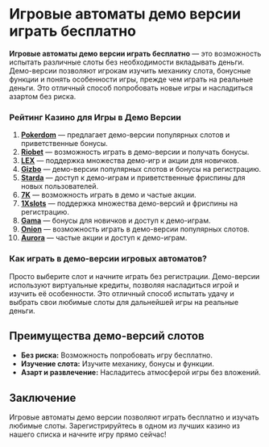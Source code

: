 # Игровые автоматы демо версии играть бесплатно

**Игровые автоматы демо версии играть бесплатно** — это возможность испытать различные слоты без необходимости вкладывать деньги. Демо-версии позволяют игрокам изучить механику слота, бонусные функции и понять особенности игры, прежде чем играть на реальные деньги. Это отличный способ попробовать новые игры и насладиться азартом без риска.

### Рейтинг Казино для Игры в Демо Версии

1. **[Pokerdom](https://brandplay.link/4k77v2yx)** — предлагает демо-версии популярных слотов и приветственные бонусы.
2. **[Riobet](https://brandplay.link/7xBLTPyj)** — возможность играть в демо-версии и получать бонусы.
3. **[LEX](https://brandplay.link/zW4hdDFV)** — поддержка множества демо-игр и акции для новичков.
4. **[Gizbo](https://brandplay.link/bprXw4YV)** — демо-версии популярных слотов и бонусы на регистрацию.
5. **[Starda](https://brandplay.link/fB7xwRFL)** — доступ к демо-играм и приветственные фриспины для новых пользователей.
6. **[7K](https://brandplay.link/BvQyFShp)** — возможность играть в демо и частые акции.
7. **[1Xslots](https://brandplay.link/hSB1khtr)** — поддержка множества демо-версий и фриспины на регистрацию.
8. **[Gama](https://brandplay.link/j6NMKsDz)** — бонусы для новичков и доступ к демо-играм.
9. **[Onion](https://brandplay.link/zBGRVpQ9)** — возможность играть в демо-версии популярных слотов.
10. **[Aurora](https://10trafic-stat2.com/click/668546556bcc6313411604bd/6766/13032/subaccount)** — частые акции и доступ к демо-играм.

### Как играть в демо-версии игровых автоматов?

Просто выберите слот и начните играть без регистрации. Демо-версии используют виртуальные кредиты, позволяя насладиться игрой и изучить её особенности. Это отличный способ испытать удачу и выбрать свои любимые слоты для дальнейшей игры на реальные деньги.

## Преимущества демо-версий слотов

- **Без риска:** Возможность попробовать игру бесплатно.
- **Изучение слота:** Изучите механику, бонусы и функции.
- **Азарт и развлечение:** Насладитесь атмосферой игры без вложений.

## Заключение

Игровые автоматы демо версии позволяют играть бесплатно и изучать любимые слоты. Зарегистрируйтесь в одном из лучших казино из нашего списка и начните игру прямо сейчас!
